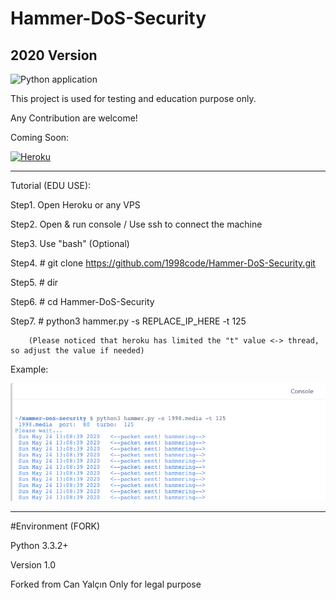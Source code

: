 # Hammer-DoS-Security
## 2020 Version

![Python application](https://github.com/1998code/Hammer-DoS-Security/workflows/Python%20application/badge.svg?branch=master)

This project is used for testing and education purpose only.

Any Contribution are welcome!

Coming Soon:

<a href="https://www.heroku.com/deploy/?template=https://github.com/1998code/Hammer-DoS-Security" rel="some text">![Heroku](https://www.herokucdn.com/deploy/button.svg)</a>

<hr>

Tutorial (EDU USE):

Step1. Open Heroku or any VPS

Step2. Open & run console / Use ssh to connect the machine

Step3. Use "bash" (Optional)

Step4. # git clone https://github.com/1998code/Hammer-DoS-Security.git

Step5. # dir

Step6. # cd Hammer-DoS-Security

Step7. # python3 hammer.py -s REPLACE_IP_HERE -t 125

        (Please noticed that heroku has limited the "t" value <-> thread, so adjust the value if needed)

Example:

![Screenshot](https://raw.githubusercontent.com/1998code/Hammer-DoS-Security/master/screenshot.png)

<hr>

#Environment (FORK)

Python 3.3.2+ 

Version
1.0

Forked from Can Yalçın
Only for legal purpose
